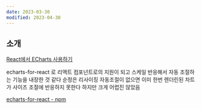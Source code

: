 ```yaml
---
date: 2023-03-30
modified: 2023-04-30
---
```


## 소개

[React에서 ECharts 사용하기](https://velog.io/@chojs28/React%EC%97%90%EC%84%9C-ECharts-%EC%82%AC%EC%9A%A9%ED%95%98%EA%B8%B0)

echarts-for-react 로 리액트 컴포넌트로의 지원이 되고 스케일 반응해서 자동 조절하는 기능을 내장한 것 같다
순정은 리사이징 자동조절이 없으면 이미 한번 렌더린된 차트가 사이즈 조절에 반응하지 못한다
하지만 크게 어렵진 않았음

[echarts-for-react - npm](https://www.npmjs.com/package/echarts-for-react)
